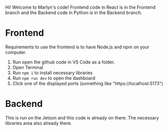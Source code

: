 Hi! Welcome to Marlyn's code! Frontend code in React is in the Frontend branch and the Backend code in Python is in the Backend branch. 

# Frontend
Requirements to use the frontend is to have Node.js and npm on your computer. 
1. Run open the github code in VS Code as a folder.
2. Open Terminal
3. Run `npm i` to install necessary libraries
4. Run `npm run dev` to open the dashboard
5. Click one of the displayed ports (something like "https://localhost:5173")

# Backend
This is run on the Jetson and this code is already on there. The necessary libraries area also already there. 
